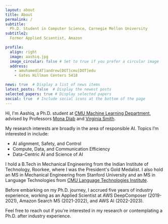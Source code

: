 ```yaml
---
layout: about
title: About
permalink: /
subtitle: 
  Ph.D. Student in Computer Science, Carnegie Mellon University
subtitle2:
  Former Applied Scientist, Amazon

profile:
  align: right
  image: aashiq.jpg
  image_circular: false # Set to true if you prefer a circular image
  address:
    - amuhamed[AT]andrew[DOT]cmu[DOT]edu
    - Gates Hillman Centers 5418

news: true  # Display a list of news items
latest_posts: false  # Display the newest posts
selected_papers: true # Display selected papers
social: true  # Include social icons at the bottom of the page
---
```

Hi, I'm Aashiq, a Ph.D. student at [CMU Machine Learning Department](https://www.ml.cmu.edu/), advised by Professors [Mona Diab](https://lti.cs.cmu.edu/people/222228496/mona-diab) and [Virginia Smith](https://www.cs.cmu.edu/~smithv/). 

My research interests are broadly in the area of responsible AI. Topics I’m interested in include:
- AI alignment, Safety, and Control
- Compute, Data, and Communication Efficiency
- Data-Centric AI and Science of AI

I hold a B.Tech in Mechanical Engineering from the Indian Institute of Technology, Roorkee, where I was the President's Gold Medalist. I also hold an MS in Mechanical Engineering from Stanford University and an MS in Language Technologies from [CMU Language Technologies Institute](https://lti.cs.cmu.edu/). 

Before embarking on my Ph.D. journey, I accrued five years of industry experience, working as an Applied Scientist at AWS DeepComposer (2019-2021), Amazon Search M5 (2021-2022), and AWS AI (2022-2023).

Feel free to reach out if you're interested in my research or contemplating a Ph.D. after industry experience.
